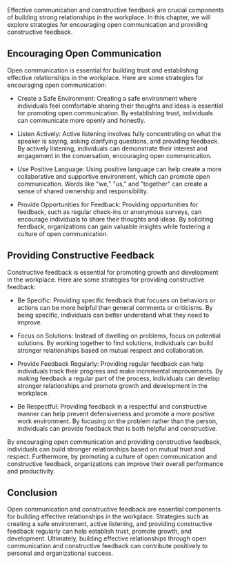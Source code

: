 
Effective communication and constructive feedback are crucial components of building strong relationships in the workplace. In this chapter, we will explore strategies for encouraging open communication and providing constructive feedback.

Encouraging Open Communication
------------------------------

Open communication is essential for building trust and establishing effective relationships in the workplace. Here are some strategies for encouraging open communication:

* Create a Safe Environment: Creating a safe environment where individuals feel comfortable sharing their thoughts and ideas is essential for promoting open communication. By establishing trust, individuals can communicate more openly and honestly.

* Listen Actively: Active listening involves fully concentrating on what the speaker is saying, asking clarifying questions, and providing feedback. By actively listening, individuals can demonstrate their interest and engagement in the conversation, encouraging open communication.

* Use Positive Language: Using positive language can help create a more collaborative and supportive environment, which can promote open communication. Words like "we," "us," and "together" can create a sense of shared ownership and responsibility.

* Provide Opportunities for Feedback: Providing opportunities for feedback, such as regular check-ins or anonymous surveys, can encourage individuals to share their thoughts and ideas. By soliciting feedback, organizations can gain valuable insights while fostering a culture of open communication.

Providing Constructive Feedback
-------------------------------

Constructive feedback is essential for promoting growth and development in the workplace. Here are some strategies for providing constructive feedback:

* Be Specific: Providing specific feedback that focuses on behaviors or actions can be more helpful than general comments or criticisms. By being specific, individuals can better understand what they need to improve.

* Focus on Solutions: Instead of dwelling on problems, focus on potential solutions. By working together to find solutions, individuals can build stronger relationships based on mutual respect and collaboration.

* Provide Feedback Regularly: Providing regular feedback can help individuals track their progress and make incremental improvements. By making feedback a regular part of the process, individuals can develop stronger relationships and promote growth and development in the workplace.

* Be Respectful: Providing feedback in a respectful and constructive manner can help prevent defensiveness and promote a more positive work environment. By focusing on the problem rather than the person, individuals can provide feedback that is both helpful and constructive.

By encouraging open communication and providing constructive feedback, individuals can build stronger relationships based on mutual trust and respect. Furthermore, by promoting a culture of open communication and constructive feedback, organizations can improve their overall performance and productivity.

Conclusion
----------

Open communication and constructive feedback are essential components for building effective relationships in the workplace. Strategies such as creating a safe environment, active listening, and providing constructive feedback regularly can help establish trust, promote growth, and development. Ultimately, building effective relationships through open communication and constructive feedback can contribute positively to personal and organizational success.
